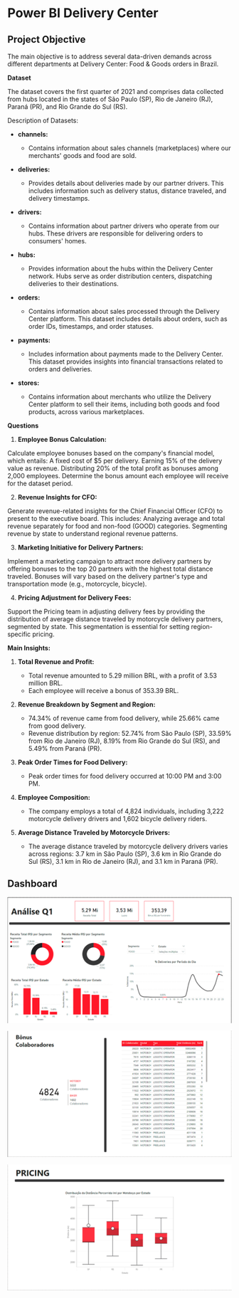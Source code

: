 # Power BI Delivery Center

## Project Objective
The main objective is to address several data-driven demands across different departments at Delivery Center: Food & Goods orders in Brazil.

**Dataset**

The dataset covers the first quarter of 2021 and comprises data collected from hubs located in the states of São Paulo (SP), Rio de Janeiro (RJ), Paraná (PR), and Rio Grande do Sul (RS).

Description of Datasets:

- **channels:**
  - Contains information about sales channels (marketplaces) where our merchants' goods and food are sold.

- **deliveries:**
  - Provides details about deliveries made by our partner drivers. This includes information such as delivery status, distance traveled, and delivery timestamps.

- **drivers:**
  - Contains information about partner drivers who operate from our hubs. These drivers are responsible for delivering orders to consumers' homes.

- **hubs:**
  - Provides information about the hubs within the Delivery Center network. Hubs serve as order distribution centers, dispatching deliveries to their destinations.

- **orders:**
  - Contains information about sales processed through the Delivery Center platform. This dataset includes details about orders, such as order IDs, timestamps, and order statuses.

- **payments:**
  - Includes information about payments made to the Delivery Center. This dataset provides insights into financial transactions related to orders and deliveries.

- **stores:**
  - Contains information about merchants who utilize the Delivery Center platform to sell their items, including both goods and food products, across various marketplaces.

**Questions**
1. **Employee Bonus Calculation:**

Calculate employee bonuses based on the company's financial model, which entails:
A fixed cost of $5 per delivery.
Earning 15% of the delivery value as revenue.
Distributing 20% of the total profit as bonuses among 2,000 employees.
Determine the bonus amount each employee will receive for the dataset period.

2. **Revenue Insights for CFO:**

Generate revenue-related insights for the Chief Financial Officer (CFO) to present to the executive board. This includes:
Analyzing average and total revenue separately for food and non-food (GOOD) categories.
Segmenting revenue by state to understand regional revenue patterns.

3. **Marketing Initiative for Delivery Partners:**

Implement a marketing campaign to attract more delivery partners by offering bonuses to the top 20 partners with the highest total distance traveled. Bonuses will vary based on the delivery partner's type and transportation mode (e.g., motorcycle, bicycle).

4. **Pricing Adjustment for Delivery Fees:**

Support the Pricing team in adjusting delivery fees by providing the distribution of average distance traveled by motorcycle delivery partners, segmented by state. This segmentation is essential for setting region-specific pricing.

**Main Insights:**

1. **Total Revenue and Profit:**
   - Total revenue amounted to 5.29 million BRL, with a profit of 3.53 million BRL.
   - Each employee will receive a bonus of 353.39 BRL.

2. **Revenue Breakdown by Segment and Region:**
   - 74.34% of revenue came from food delivery, while 25.66% came from good delivery.
   - Revenue distribution by region: 52.74% from São Paulo (SP), 33.59% from Rio de Janeiro (RJ), 8.19% from Rio Grande do Sul (RS), and 5.49% from Paraná (PR).

3. **Peak Order Times for Food Delivery:**
   - Peak order times for food delivery occurred at 10:00 PM and 3:00 PM.

4. **Employee Composition:**
   - The company employs a total of 4,824 individuals, including 3,222 motorcycle delivery drivers and 1,602 bicycle delivery riders.

5. **Average Distance Traveled by Motorcycle Drivers:**
   - The average distance traveled by motorcycle delivery drivers varies across regions: 3.7 km in São Paulo (SP), 3.6 km in Rio Grande do Sul (RS), 3.1 km in Rio de Janeiro (RJ), and 3.1 km in Paraná (PR).


## Dashboard
![Descrição da imagem](https://github.com/dqbertuzzi/Power-BI-Delivery-Center/blob/main/dash1.png?raw=true)

![Descrição da imagem](https://github.com/dqbertuzzi/Power-BI-Delivery-Center/blob/main/dash2.png?raw=true)

![Descrição da imagem](https://github.com/dqbertuzzi/Power-BI-Delivery-Center/blob/main/dash3.png?raw=true)
